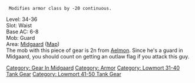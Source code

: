 ` Modifies armor class by -20 continuous.`

Level: 34-36  
Slot: Waist  
Base AC: 6-8  
Mob: Guard  
Area: [Midgaard](:Category:_Midgaard "wikilink")
([Map](Midgaard_Map "wikilink"))  
The mob with this piece of gear is 2n from [Aelmon](Aelmon "wikilink").
Since he's a guard in Midgaard, you should count on getting an outlaw
flag if you attack this guy.

[Category: Gear In Midgaard](Category:_Gear_In_Midgaard "wikilink")
[Category: Armor](Category:_Armor "wikilink") [Category: Lowmort 31-40
Tank Gear](Category:_Lowmort_31-40_Tank_Gear "wikilink") [Category:
Lowmort 41-50 Tank Gear](Category:_Lowmort_41-50_Tank_Gear "wikilink")
